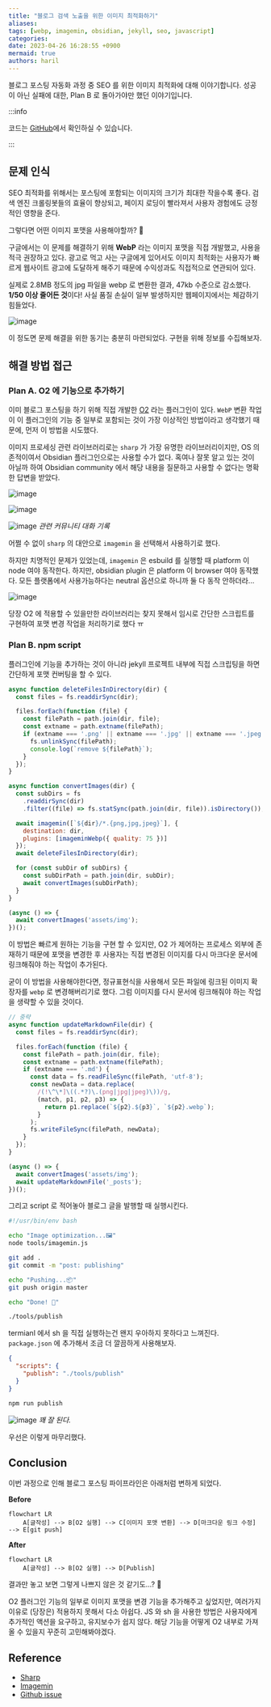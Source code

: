 ```yaml
---
title: "블로그 검색 노출을 위한 이미지 최적화하기"
aliases: 
tags: [webp, imagemin, obsidian, jekyll, seo, javascript]
categories: 
date: 2023-04-26 16:28:55 +0900
mermaid: true
authors: haril
---
```


블로그 포스팅 자동화 과정 중 SEO 를 위한 이미지 최적화에 대해 이야기합니다. 성공이 아닌 실패에 대한, Plan B 로 돌아가야만 했던 이야기입니다.

:::info

코드는 [GitHub](https://github.com/songkg7/songkg7.github.io/tree/master/tools)에서 확인하실 수 있습니다.

:::

## 문제 인식

SEO 최적화를 위해서는 포스팅에 포함되는 이미지의 크기가 최대한 작을수록 좋다. 검색 엔진 크롤링봇들의 효율이 향상되고, 페이지 로딩이 빨라져서 사용자 경험에도 긍정적인 영향을 준다.

그렇다면 어떤 이미지 포맷을 사용해야할까? 🤔

구글에서는 이 문제를 해결하기 위해 **WebP** 라는 이미지 포맷을 직접 개발했고, 사용을 적극 권장하고 있다. 광고로 먹고 사는 구글에게 있어서도 이미지 최적화는 사용자가 빠르게 웹사이트 광고에 도달하게 해주기 때문에 수익성과도 직접적으로 연관되어 있다.

실제로 2.8MB 정도의 jpg 파일을 webp 로 변환한 결과, 47kb 수준으로 감소했다. **1/50 이상 줄어든 것**이다! 사실 품질 손실이 일부 발생하지만 웹페이지에서는 체감하기 힘들었다.

![image](./스크린샷-2023-04-18-오후-10.43.14.webp)

이 정도면 문제 해결을 위한 동기는 충분히 마련되었다. 구현을 위해 정보를 수집해보자.

## 해결 방법 접근

### Plan A. O2 에 기능으로 추가하기

이미 블로그 포스팅을 하기 위해 직접 개발한 [O2](https://github.com/songkg7/o2) 라는 플러그인이 있다. `WebP` 변환 작업이 이 플러그인의 기능 중 일부로 포함되는 것이 가장 이상적인 방법이라고 생각했기 때문에, 먼저 이 방법을 시도했다.

이미지 프로세싱 관련 라이브러리로는 `sharp` 가 가장 유명한 라이브러리이지만, OS 의존적이여서 Obsidian 플러그인으로는 사용할 수가 없다. 혹여나 잘못 알고 있는 것이 아닐까 하여 Obsidian community 에서 해당 내용을 질문하고 사용할 수 없다는 명확한 답변을 받았다.

![image](./Pasted-image-20230418152006.webp)

![image](./Pasted-image-20230418152135.webp)

![image](./Pasted-image-20230418152325.webp)
_관련 커뮤니티 대화 기록_

어쩔 수 없이 `sharp` 의 대안으로 `imagemin` 을 선택해서 사용하기로 했다.

하지만 치명적인 문제가 있었는데, `imagemin` 은 esbuild 를 실행할 때 platform 이 node 여야 동작한다. 하지만, obsidian plugin 은 platform 이 browser 여야 동작했다. 모든 플랫폼에서 사용가능하다는 neutral 옵션으로 하니까 둘 다 동작 안하더라...

![image](./Pasted-image-20230418173447.webp)

당장 O2 에 적용할 수 있을만한 라이브러리는 찾지 못해서 임시로 간단한 스크립트를 구현하여 포맷 변경 작업을 처리하기로 했다 ㅠ

### Plan B. npm script

플러그인에 기능을 추가하는 것이 아니라 jekyll 프로젝트 내부에 직접 스크립팅을 하면 간단하게 포맷 컨버팅을 할 수 있다.

```javascript
async function deleteFilesInDirectory(dir) {
  const files = fs.readdirSync(dir);

  files.forEach(function (file) {
    const filePath = path.join(dir, file);
    const extname = path.extname(filePath);
    if (extname === '.png' || extname === '.jpg' || extname === '.jpeg') {
      fs.unlinkSync(filePath);
      console.log(`remove ${filePath}`);
    }
  });
}

async function convertImages(dir) {
  const subDirs = fs
    .readdirSync(dir)
    .filter((file) => fs.statSync(path.join(dir, file)).isDirectory());

  await imagemin([`${dir}/*.{png,jpg,jpeg}`], {
    destination: dir,
    plugins: [imageminWebp({ quality: 75 })]
  });
  await deleteFilesInDirectory(dir);

  for (const subDir of subDirs) {
    const subDirPath = path.join(dir, subDir);
    await convertImages(subDirPath);
  }
}

(async () => {
  await convertImages('assets/img');
})();
```

이 방법은 빠르게 원하는 기능을 구현 할 수 있지만, O2 가 제어하는 프로세스 외부에 존재하기 때문에 포맷을 변경한 후 사용자는 직접 변경된 이미지를 다시 마크다운 문서에 링크해줘야 하는 작업이 추가된다.

굳이 이 방법을 사용해야한다면, 정규표현식을 사용해서 모든 파일에 링크된 이미지 확장자를 `webp` 로 변경해버리기로 했다. 그럼 이미지를 다시 문서에 링크해줘야 하는 작업을 생략할 수 있을 것이다.

```javascript
// 중략
async function updateMarkdownFile(dir) {
  const files = fs.readdirSync(dir);

  files.forEach(function (file) {
    const filePath = path.join(dir, file);
    const extname = path.extname(filePath);
    if (extname === '.md') {
      const data = fs.readFileSync(filePath, 'utf-8');
      const newData = data.replace(
        /(!\^\*]\((.*?)\.(png|jpg|jpeg)\))/g,
        (match, p1, p2, p3) => {
          return p1.replace(`${p2}.${p3}`, `${p2}.webp`);
        }
      );
      fs.writeFileSync(filePath, newData);
    }
  });
}

(async () => {
  await convertImages('assets/img');
  await updateMarkdownFile('_posts');
})();
```

그리고 script 로 적어놓아 블로그 글을 발행할 때 실행시킨다.

```bash
#!/usr/bin/env bash

echo "Image optimization️...🖼️"
node tools/imagemin.js

git add .
git commit -m "post: publishing"

echo "Pushing...📦"
git push origin master

echo "Done! 🎉"
```

```bash
./tools/publish
```

termianl 에서 sh 을 직접 실행하는건 왠지 우아하지 못하다고 느껴진다. `package.json` 에 추가해서 조금 더 깔끔하게 사용해보자.

```json
{
  "scripts": {
    "publish": "./tools/publish"
  }
}
```

```bash
npm run publish
```

![image](./Pasted-image-20230426164025.webp)
_꽤 잘 된다._

우선은 이렇게 마무리했다.

## Conclusion

이번 과정으로 인해 블로그 포스팅 파이프라인은 아래처럼 변하게 되었다.

**Before**

```mermaid
flowchart LR
    A[글작성] --> B[O2 실행] --> C[이미지 포맷 변환] --> D[마크다운 링크 수정] --> E[git push]
```

**After**

```mermaid
flowchart LR
    A[글작성] --> B[O2 실행] --> D[Publish]
```

결과만 놓고 보면 그렇게 나쁘지 않은 것 같기도...? 🤔

O2 플러그인 기능의 일부로 이미지 포맷을 변경 기능을 추가해주고 싶었지만, 여러가지 이유로 (당장은) 적용하지 못해서 다소 아쉽다. JS 와 sh 을 사용한 방법은 사용자에게 추가적인 액션을 요구하고, 유지보수가 쉽지 않다. 해당 기능을 어떻게 O2 내부로 가져올 수 있을지 꾸준히 고민해봐야겠다.

## Reference

- [Sharp](https://sharp.pixelplumbing.com/)
- [Imagemin](https://github.com/imagemin/imagemin)
- [Github issue](https://github.com/songkg7/o2/issues/99)
